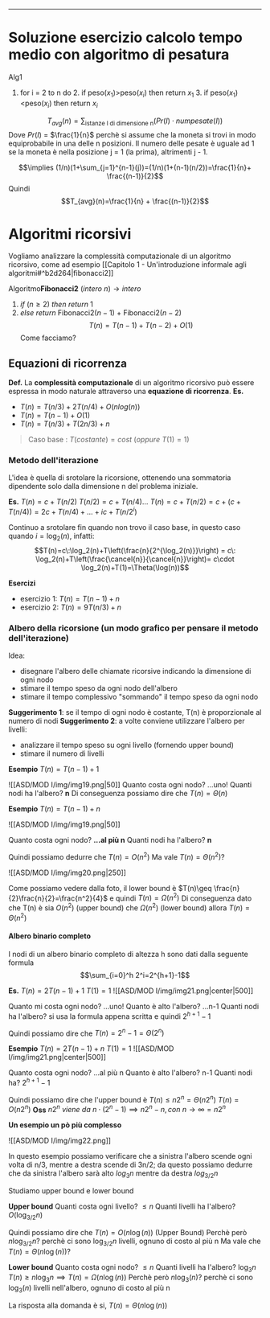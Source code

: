 ----
# Soluzione esercizio calcolo tempo medio con algoritmo di pesatura

Alg1
1. for i = 2 to n do
	2. if peso($x_1$)>peso($x_i$) then return $x_1$
	3. if peso($x_1$)<peso($x_i$) then return $x_i$

$$T_{avg}(n)=\sum_{\text{istanze I di dimensione n}}(Pr(I)\cdot numpesate(I))$$
Dove $Pr(I)$ = $\frac{1}{n}$ perchè si assume che la moneta si trovi in modo equiprobabile in una delle n posizioni.
Il numero delle pesate è uguale ad 1 se la moneta è nella posizione j = 1 (la prima), altrimenti j - 1.

$$\implies (1/n)(1+\sum_{j=1}^{n-1}(j))=(1/n)(1+(n-1)(n/2))=\frac{1}{n}+ \frac{(n-1)}{2}$$
Quindi $$T_{avg}(n)=\frac{1}{n} + \frac{(n-1)}{2}$$
# Algoritmi ricorsivi
Vogliamo analizzare la complessità computazionale di un algoritmo ricorsivo, come ad esempio [[Capitolo 1 - Un'introduzione informale agli algoritmi#^b2d264|fibonacci2]]

Algoritmo**Fibonacci2** $(intero\ n)\rightarrow intero$
 1. $if \: (n\geq 2)\: then\ return \: 1$ 
 2. $else \: return$ Fibonacci2$(n-1)$ + Fibonacci2$(n-2)$
$$T(n) = T(n-1)+T(n-2)+O(1)$$
Come facciamo?

## Equazioni di ricorrenza
**Def.**
La **complessità computazionale** di un algoritmo ricorsivo può essere espressa in modo naturale attraverso una **equazione di ricorrenza**.
**Es.**
- $T(n)=T(n/3)+2T(n/4)+O(nlog(n))$ 
- $T(n)=T(n-1)+O(1)$
- $T(n)=T(n/3)+T(2n/3)+n$

>Caso base : $T(costante)=cost\: (oppure\: T(1)=1)$

### Metodo dell'iterazione

L'idea è quella di srotolare la ricorsione, ottenendo una sommatoria dipendente solo dalla dimensione n del problema iniziale.

**Es.**
$T(n)=c+T(n/2)$
$T(n/2)=c+T(n/4)\dots$
$T(n) = c + T(n/2)=c + (c + T(n/4)) = 2c + T(n/4) + \dots +ic + T(n/2^i)$

Continuo a srotolare fin quando non trovo il caso base, in questo caso quando $i=\log_2(n)$, infatti:
$$T(n)=c\:\log_2(n)+T\left(\frac{n}{2^{\log_2(n)}}\right) =  c\: \log_2(n)+T\left(\frac{\cancel{n}}{\cancel{n}}\right)= c\cdot \log_2(n)+T(1)=\Theta(\log(n))$$

**Esercizi**
- esercizio 1: $T(n)=T(n-1)+n$
- esercizio 2: $T(n)=9T(n/3)+n$

### Albero della ricorsione (un modo grafico per pensare il metodo dell'iterazione)

Idea:
- disegnare l'albero delle chiamate ricorsive indicando la dimensione di ogni nodo
- stimare il tempo speso da ogni nodo dell'albero
- stimare il tempo complessivo "sommando" il tempo speso da ogni nodo

**Suggerimento 1**: se il tempo di ogni nodo è costante, T(n) è proporzionale al numero di nodi
**Suggerimento 2**: a volte conviene utilizzare l'albero per livelli:
- analizzare il tempo speso su ogni livello (fornendo upper bound)
- stimare il numero di livelli

**Esempio**
$T(n)=T(n-1)+1$

![[ASD/MOD I/img/img19.png|50]]
Quanto costa ogni nodo? ...uno!
Quanti nodi ha l'albero? **n**
Di conseguenza possiamo dire che $T(n)=\Theta(n)$

**Esempio**
$T(n)=T(n-1)+n$

![[ASD/MOD I/img/img19.png|50]]

Quanto costa ogni nodo? **...al più n**
Quanti nodi ha l'albero? **n**

Quindi possiamo dedurre che $T(n)=O(n^2)$
Ma vale $T(n)=\Theta(n^2)$?

![[ASD/MOD I/img/img20.png|250]]

Come possiamo vedere dalla foto, il lower bound è $T(n)\geq \frac{n}{2}\frac{n}{2}=\frac{n^2}{4}$ e quindi $T(n)=\Omega(n^2)$
Di conseguenza dato che T(n) è sia $O(n^2)$ (upper bound) che $\Omega(n^2)$ (lower bound) allora $T(n)=\Theta(n^2)$ 

#### Albero binario completo

I nodi di un albero binario completo di altezza h sono dati dalla seguente formula $$\sum_{i=0}^h 2^i=2^{h+1}-1$$

**Es.**
$T(n) = 2T(n-1) + 1$ 
$T(1) = 1$
![[ASD/MOD I/img/img21.png|center|500]]

Quanto mi costa ogni nodo? ...uno!
Quanto è alto l'albero? ...n-1
Quanti nodi ha l'albero? si usa la formula appena scritta e quindi $2^{h+1}-1$

Quindi possiamo dire che $T(n)=2^n-1=\Theta(2^n)$

**Esempio**
$T(n) = 2T(n - 1) + n$ 
$T(1) = 1$
![[ASD/MOD I/img/img21.png|center|500]]

Quanto costa ogni nodo? ...al più n
Quanto è alto l'albero? n-1
Quanti nodi ha? $2^{h+1}-1$

Quindi possiamo dire che l'upper bound è $T(n)\leq n2^n=\Theta(n2^n)$ 
$T(n)=O(n2^n)$
**Oss** $n2^n\:viene\:da\:n\cdot(2^n-1)\implies n2^n-n,con\:n\to\infty = n2^n$ 

**Un esempio un pò più complesso**

![[ASD/MOD I/img/img22.png]]

In questo esempio possiamo verificare che a sinistra l'albero scende ogni volta di n/3, mentre a destra scende di 3n/2; da questo possiamo dedurre che da sinistra l'albero sarà alto $log_3n$ mentre da destra $log_{3/2}n$

Studiamo upper bound e lower bound

**Upper bound**
Quanti costa ogni livello? $\leq n$ 
Quanti livelli ha l'albero? $O(\log_{3/2}n)$

Quindi possiamo dire che $T(n)=O(n\log(n))$ (Upper Bound)
Perchè però $n\log_{3/2}n$? perchè ci sono $\log_{3/2}n$ livelli, ognuno di costo al più n
Ma vale che $T(n)=\Theta(n\log(n))$?

**Lower bound**
Quanto costa ogni nodo? $\leq n$
Quanti livelli ha l'albero? $\log_3n$
$T(n)\geq n\log_3n\implies T(n)=\Omega(n\log(n))$ 
Perchè però $n\log_3(n)$? perchè ci sono $\log_3(n)$ livelli nell'albero, ognuno di costo al più n

La risposta alla domanda è si, $T(n)= \Theta(n\log(n))$ 